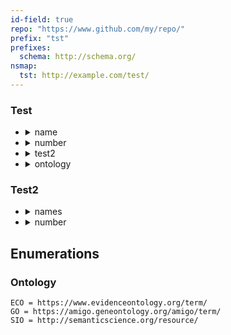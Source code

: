 ```yaml
---
id-field: true
repo: "https://www.github.com/my/repo/"
prefix: "tst"
prefixes:
  schema: http://schema.org/
nsmap:
  tst: http://example.com/test/
---
```


### Test

- <details>
  <summary>name</summary>
  - Type: string
  - Term: schema:hello
  </details>
- <details>
  <summary>number</summary>
  - Type: float
  - Term: schema:one
  </details>
- <details>
  <summary>test2</summary>
  - Type: Test2
  - Term: schema:something
  </details>
- <details>
  <summary>ontology</summary>
  - Type: Ontology
  </details>

### Test2

- <details>
  <summary>names</summary>
  - Type: string
  - Term: schema:hello
  </details>
- <details>
  <summary>number</summary>
  - Type: float
  - Term: schema:one
  - minimum: 0
  </details>

## Enumerations

### Ontology

```
ECO = https://www.evidenceontology.org/term/
GO = https://amigo.geneontology.org/amigo/term/
SIO = http://semanticscience.org/resource/
```
